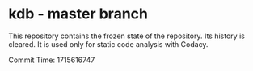 # kdb - master branch

This repository contains the frozen state of the repository.
Its history is cleared. It is used only for static code
analysis with Codacy.

Commit Time: 1715616747